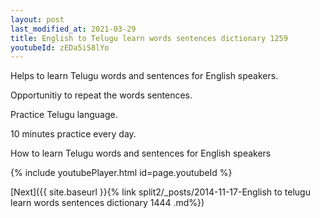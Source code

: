 ```yaml
---
layout: post
last_modified_at: 2021-03-29
title: English to Telugu learn words sentences dictionary 1259 
youtubeId: zEDa5iS8lYo
---
```

 
 
Helps to learn Telugu words and sentences for English speakers.

Opportunitiy to repeat the words sentences. 

Practice Telugu language. 
 
10 minutes practice every day. 
 
How to learn Telugu words and sentences for English speakers 
 
{% include youtubePlayer.html id=page.youtubeId %}
 
 
[Next]({{ site.baseurl }}{% link  split2/_posts/2014-11-17-English to telugu learn words sentences dictionary 1444 .md%})
 
